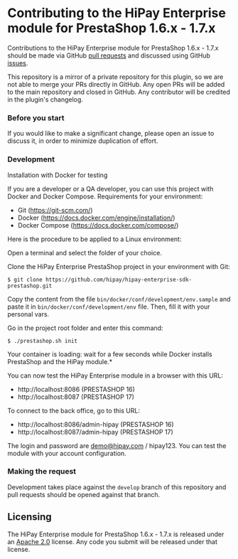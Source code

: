# Contributing to the HiPay Enterprise module for PrestaShop 1.6.x - 1.7.x

Contributions to the HiPay Enterprise module for PrestaShop 1.6.x - 1.7.x should be made via GitHub [pull
requests][pull-requests] and discussed using
GitHub [issues][issues].

This repository is a mirror of a private repository for this plugin, so we are not able to merge your PRs directly in
GitHub. Any open PRs will be added to the main repository and closed in GitHub. Any contributor will be credited in the
plugin's changelog.

### Before you start

If you would like to make a significant change, please open
an issue to discuss it, in order to minimize duplication of effort.

### Development

Installation with Docker for testing

If you are a developer or a QA developer, you can use this project with Docker and Docker Compose.
Requirements for your environment:

- Git (https://git-scm.com/)
- Docker (https://docs.docker.com/engine/installation/)
- Docker Compose (https://docs.docker.com/compose/)

Here is the procedure to be applied to a Linux environment:

Open a terminal and select the folder of your choice.

Clone the HiPay Enterprise PrestaShop project in your environment with Git:

```
$ git clone https://github.com/hipay/hipay-enterprise-sdk-prestashop.git
```

Copy the content from the file `bin/docker/conf/development/env.sample` and paste it
in `bin/docker/conf/development/env` file.
Then, fill it with your personal vars.

Go in the project root folder and enter this command:

```
$ ./prestashop.sh init
```

Your container is loading: wait for a few seconds while Docker installs PrestaShop and the HiPay module.*

You can now test the HiPay Enterprise module in a browser with this URL:

- http://localhost:8086 (PRESTASHOP 16)
- http://localhost:8087 (PRESTASHOP 17)

To connect to the back office, go to this URL:

- http://localhost:8086/admin-hipay (PRESTASHOP 16)
- http://localhost:8087/admin-hipay (PRESTASHOP 17)

The login and password are demo@hipay.com / hipay123.
You can test the module with your account configuration.

### Making the request

Development takes place against the `develop` branch of this repository and pull
requests should be opened against that branch.

## Licensing

The HiPay Enterprise module for PrestaShop 1.6.x - 1.7.x is released under an [Apache
2.0][project-license] license. Any code you submit will be
released under that license.

[project-license]: LICENSE.md

[pull-requests]: https://github.com/hipay/hipay-enterprise-sdk-prestashop/pulls

[issues]: https://github.com/hipay/hipay-enterprise-sdk-prestashop/issues